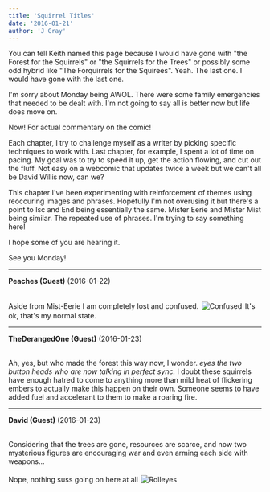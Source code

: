 ```yaml
---
title: 'Squirrel Titles'
date: '2016-01-21'
author: 'J Gray'
---
```


<p>You can tell Keith named this page because I would have gone with "the Forest for the Squirrels" or "the Squirrels for the Trees" or possibly some odd hybrid like "The Forquirrels for the Squirees". Yeah. The last one. I would have gone with the last one.</p><p>I'm sorry about Monday being AWOL. There were some family emergencies that needed to be dealt with. I'm not going to say all is better now but life does move on.</p><p>Now! For actual commentary on the comic!</p><p>Each chapter, I try to challenge myself as a writer by picking specific techniques to work with. Last chapter, for example, I spent a lot of time on pacing. My goal was to try to speed it up, get the action flowing, and cut out the fluff. Not easy on a webcomic that updates twice a week but we can't all be David Willis now, can we?</p><p>This chapter I've been experimenting with reinforcement of themes using reoccuring images and phrases. Hopefully I'm not overusing it but there's a point to Isc and End being essentially the same. Mister Eerie and Mister Mist being similar. The repeated use of phrases. I'm trying to say something here!</p><p>I hope some of you are hearing it.</p><p>See you Monday!</p>

---
**Peaches (Guest)** (2016-01-22)

<br> Aside from Mist-Eerie I am completely lost and confused. <img alt=" Confused " src=" /smilies/confused4.gif " border="0" vspace="2" hspace="2">&nbsp;It's ok, that's my normal state.<br>

---
**TheDerangedOne (Guest)** (2016-01-23)

<br> Ah, yes, but who made the forest this way now, I wonder. *eyes the two button heads who are now talking in perfect sync.* I doubt these squirrels have enough hatred to come to anything more than mild heat of flickering embers to actually make this happen on their own. Someone seems to have added fuel and accelerant to them to make a roaring fire.

---
**David (Guest)** (2016-01-23)

<br> Considering that the trees are gone, resources are scarce, and now two mysterious figures are encouraging war and even arming each side with weapons...<br><br>Nope, nothing suss going on here at all <img alt=" Rolleyes " src=" /smilies/rolleyes.gif " hspace="2" border="0" vspace="2"><br>

